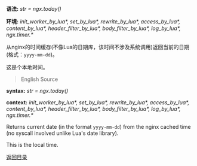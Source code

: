 **语法:** *str = ngx.today()*

**环境:** *init_worker_by_lua&#42;, set_by_lua&#42;, rewrite_by_lua&#42;, access_by_lua&#42;, content_by_lua&#42;, header_filter_by_lua&#42;, body_filter_by_lua&#42;, log_by_lua&#42;, ngx.timer.&#42;*

从nginx的时间缓存(不像Lua的日期库，该时间不涉及系统调用)返回当前的日期(格式：`yyyy-mm-dd`)。

这是个本地时间。

> English Source

**syntax:** *str = ngx.today()*

**context:** *init_worker_by_lua&#42;, set_by_lua&#42;, rewrite_by_lua&#42;, access_by_lua&#42;, content_by_lua&#42;, header_filter_by_lua&#42;, body_filter_by_lua&#42;, log_by_lua&#42;, ngx.timer.&#42;*

Returns current date (in the format `yyyy-mm-dd`) from the nginx cached time (no syscall involved unlike Lua's date library).

This is the local time.

[返回目录](#nginx-api-for-lua)
